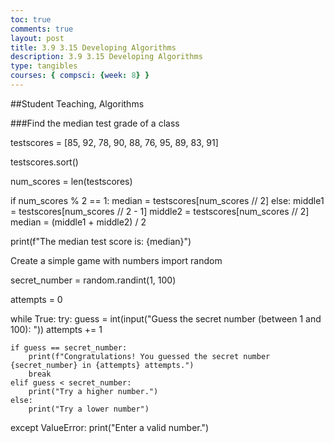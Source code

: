 ```yaml
---
toc: true 
comments: true 
layout: post 
title: 3.9 3.15 Developing Algorithms
description: 3.9 3.15 Developing Algorithms
type: tangibles
courses: { compsci: {week: 8} } 
---
```




##Student Teaching, Algorithms

###Find the median test grade of a class

testscores = [85, 92, 78, 90, 88, 76, 95, 89, 83, 91]

testscores.sort()

num_scores = len(testscores)

if num_scores % 2 == 1:
median = testscores[num_scores // 2]
else:
middle1 = testscores[num_scores // 2 - 1]
middle2 = testscores[num_scores // 2]
median = (middle1 + middle2) / 2

print(f"The median test score is: {median}")

Create a simple game with numbers
import random

secret_number = random.randint(1, 100)

attempts = 0

while True:
try:
guess = int(input("Guess the secret number (between 1 and 100): "))
attempts += 1

    if guess == secret_number:
        print(f"Congratulations! You guessed the secret number {secret_number} in {attempts} attempts.")
        break
    elif guess < secret_number:
        print("Try a higher number.")
    else:
        print("Try a lower number")

except ValueError:
    print("Enter a valid number.")